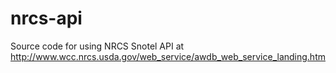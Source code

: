 # nrcs-api
Source code for using NRCS Snotel API at http://www.wcc.nrcs.usda.gov/web_service/awdb_web_service_landing.htm

